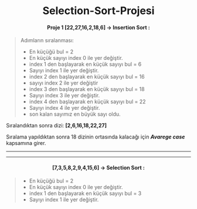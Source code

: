 
<div align="center">

# Selection-Sort-Projesi
</div>


<div align="center">

#### Proje 1 [22,27,16,2,18,6] -> Insertion Sort :
</div>


>Adımların sıralanması:
>- En küçüğü bul = 2
>- En küçük sayıyı index 0 ile yer değiştir.
>- index 1 den başlayarak en küçük sayıyı bul = 6
>- Sayıyı index 1 ile yer değiştir.
>- index 2 den başlayarak en küçük sayıyı bul = 16
>- sayıyı index 2 ile yer değiştir
>- index 3 den başlayarak en küçük sayıyı bul = 18
>- Sayıyı index 3 ile yer değiştir.
>- index 4 den başlayarak en küçük sayıyı bul = 22
>- Sayıyı index 4 ile yer değiştir.
>- son kalan sayımız en büyük sayı oldu.

Sıralandıktan sonra dizi: **[2,6,16,18,22,27]**

Sıralama yapıldıktan sonra 18 dizinin ortasında kalacağı için ***Avarege case*** kapsamına girer.

------------------------
---------------------
<div align="center">

#### [7,3,5,8,2,9,4,15,6] -> Selection Sort :
</div>

>- En küçüğü bul = 2
>- En küçük sayıyı index 0 ile yer değiştir.
>- index 1 den başlayarak en küçük sayıyı bul = 3
>- Sayıyı index 1 ile yer değiştir.





